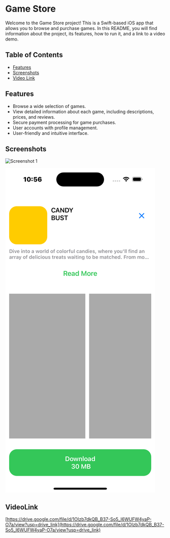 # Game Store

Welcome to the Game Store project! This is a Swift-based iOS app that allows you to browse and purchase games. In this README, you will find information about the project, its features, how to run it, and a link to a video demo.

## Table of Contents
- [Features](#features)
- [Screenshots](#screenshots)
- [Video Link](#VideoLink)

## Features

- Browse a wide selection of games.
- View detailed information about each game, including descriptions, prices, and reviews.
- Secure payment processing for game purchases.
- User accounts with profile management.
- User-friendly and intuitive interface.

## Screenshots

![Screenshot 1](screenshots/screenshot1.png)

![Screenshot 2](screenshots/screenshot2.png)

## VideoLink
[https://drive.google.com/file/d/1OIzb7dkQB_B37-So5_I6WUFW4yaP-O7a/view?usp=drive_link](https://drive.google.com/file/d/1OIzb7dkQB_B37-So5_I6WUFW4yaP-O7a/view?usp=drive_link)
